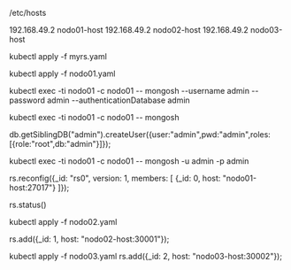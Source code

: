 /etc/hosts

192.168.49.2 nodo01-host
192.168.49.2 nodo02-host
192.168.49.2 nodo03-host




kubectl apply -f myrs.yaml

kubectl apply -f nodo01.yaml

kubectl exec -ti nodo01 -c nodo01 -- mongosh --username admin --password admin --authenticationDatabase admin

kubectl exec -ti nodo01 -c nodo01 -- mongosh

db.getSiblingDB("admin").createUser({user:"admin",pwd:"admin",roles:[{role:"root",db:"admin"}]});

kubectl exec -ti nodo01 -c nodo01 -- mongosh -u admin -p admin

rs.reconfig({_id: "rs0", version: 1, members: [ {_id: 0, host: "nodo01-host:27017"} ]});

rs.status()


kubectl apply -f nodo02.yaml

rs.add({_id: 1, host: "nodo02-host:30001"});


kubectl apply -f nodo03.yaml
rs.add({_id: 2, host: "nodo03-host:30002"});

